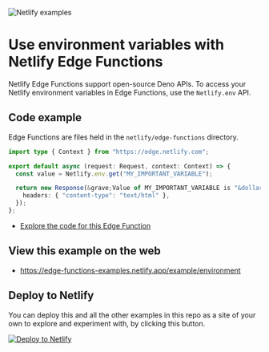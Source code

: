 ![Netlify examples](https://user-images.githubusercontent.com/5865/159468750-df1c2783-39b2-40da-9c0f-971f72a7ea3f.png)

# Use environment variables with Netlify Edge Functions

Netlify Edge Functions support open-source Deno APIs. To access your Netlify environment variables in Edge Functions,
use the `Netlify.env` API.

## Code example

Edge Functions are files held in the `netlify/edge-functions` directory.

```ts
import type { Context } from "https://edge.netlify.com";

export default async (request: Request, context: Context) => {
  const value = Netlify.env.get("MY_IMPORTANT_VARIABLE");

  return new Response(&grave;Value of MY_IMPORTANT_VARIABLE is "&dollar;{value}".&grave;, {
    headers: { "content-type": "text/html" },
  });
};
```

- [Explore the code for this Edge Function](../../netlify/edge-functions/environment.ts)

## View this example on the web

- https://edge-functions-examples.netlify.app/example/environment

## Deploy to Netlify

You can deploy this and all the other examples in this repo as a site of your own to explore and experiment with, by
clicking this button.

[![Deploy to Netlify](https://www.netlify.com/img/deploy/button.svg)](https://app.netlify.com/start/deploy?repository=https://github.com/netlify/edge-functions-examples&utm_campaign=devex&utm_source=edge-functions-examples&utm_medium=web&utm_content=Deploy%20Edge%20Functions%20Examples%20to%20Netlify)

